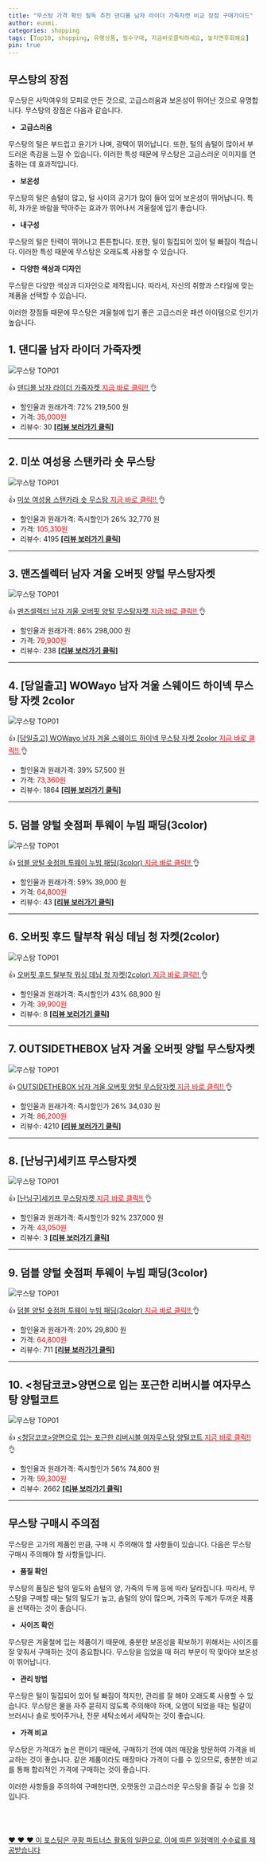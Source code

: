 ```yaml
---
title: "무스탕 가격 확인 필독 추천 댄디몰 남자 라이더 가죽자켓 비교 장점 구매가이드"
author: eunmi.
categories: shopping
tags: [Top10, shopping, 유행상품, 필수구매, 지금바로클릭하세요, 놓치면후회해요]
pin: true
---
```

## 무스탕의 장점

무스탕은 사막여우의 모피로 만든 것으로, 고급스러움과 보온성이 뛰어난 것으로 유명합니다. 무스탕의 장점은 다음과 같습니다.

* **고급스러움**

무스탕의 털은 부드럽고 윤기가 나며, 광택이 뛰어납니다. 또한, 털의 솜털이 많아서 부드러운 촉감을 느낄 수 있습니다. 이러한 특성 때문에 무스탕은 고급스러운 이미지를 연출하는 데 효과적입니다.

* **보온성**

무스탕의 털은 솜털이 많고, 털 사이의 공기가 많이 들어 있어 보온성이 뛰어납니다. 특히, 차가운 바람을 막아주는 효과가 뛰어나서 겨울철에 입기 좋습니다.

* **내구성**

무스탕의 털은 탄력이 뛰어나고 튼튼합니다. 또한, 털이 밀집되어 있어 털 빠짐이 적습니다. 이러한 특성 때문에 무스탕은 오래도록 사용할 수 있습니다.

* **다양한 색상과 디자인**

무스탕은 다양한 색상과 디자인으로 제작됩니다. 따라서, 자신의 취향과 스타일에 맞는 제품을 선택할 수 있습니다.

이러한 장점들 때문에 무스탕은 겨울철에 입기 좋은 고급스러운 패션 아이템으로 인기가 높습니다.

   

## 1. 댄디몰 남자 라이더 가죽자켓

![무스탕 TOP01](https://thumbnail10.coupangcdn.com/thumbnails/remote/230x230ex/image/vendor_inventory/e47c/4d2c52002ce7cda9b73f8f921b6a94c66729d9d8de66541511ef1994674e.jpg)


👍 [댄디몰 남자 라이더 가죽자켓 <font color=red> 지금 바로 클릭!! </font> ](https://link.coupang.com/re/AFFSDP?lptag=AF3617701&subid=GithubCoopas&pageKey=6761110395&traceid=V0-153&itemId=15845351308&vendorItemId=83065571989) 👌 


- 할인율과 원래가격: 72%  219,500   원
- 가격: <span style='color:red'>35,000원</span>
- 리뷰수: 30  [**[리뷰 보러가기 클릭]**](https://link.coupang.com/re/AFFSDP?lptag=AF3617701&subid=GithubCoopas&pageKey=6761110395&traceid=V0-153&itemId=15845351308&vendorItemId=83065571989)

---


   

## 2. 미쏘 여성용 스탠카라 숏 무스탕

![무스탕 TOP01](https://thumbnail8.coupangcdn.com/thumbnails/remote/230x230ex/image/retail/images/2023/08/16/17/6/4434d79d-366a-4603-8142-b2f4277f0b49.jpg)


👍 [미쏘 여성용 스탠카라 숏 무스탕 <font color=red> 지금 바로 클릭!! </font> ](https://link.coupang.com/re/AFFSDP?lptag=AF3617701&subid=GithubCoopas&pageKey=7534852103&traceid=V0-153&itemId=19793221169&vendorItemId=86895750725) 👌 


- 할인율과 원래가격: 즉시할인가 26%  32,770   원
- 가격: <span style='color:red'>105,310원</span>
- 리뷰수: 4195  [**[리뷰 보러가기 클릭]**](https://link.coupang.com/re/AFFSDP?lptag=AF3617701&subid=GithubCoopas&pageKey=7534852103&traceid=V0-153&itemId=19793221169&vendorItemId=86895750725)

---


   

## 3. 맨즈셀렉터 남자 겨울 오버핏 양털 무스탕자켓

![무스탕 TOP01](https://thumbnail8.coupangcdn.com/thumbnails/remote/230x230ex/image/vendor_inventory/a8c5/daee229b9779d861f6194ca4957931927f246abe18429096570936eb4c00.jpg)


👍 [맨즈셀렉터 남자 겨울 오버핏 양털 무스탕자켓 <font color=red> 지금 바로 클릭!! </font> ](https://link.coupang.com/re/AFFSDP?lptag=AF3617701&subid=GithubCoopas&pageKey=7532646001&traceid=V0-153&itemId=19782249968&vendorItemId=86885075203) 👌 


- 할인율과 원래가격: 86%  298,000   원
- 가격: <span style='color:red'>79,900원</span>
- 리뷰수: 238  [**[리뷰 보러가기 클릭]**](https://link.coupang.com/re/AFFSDP?lptag=AF3617701&subid=GithubCoopas&pageKey=7532646001&traceid=V0-153&itemId=19782249968&vendorItemId=86885075203)

---


   

## 4. [당일출고] WOWayo 남자 겨울 스웨이드 하이넥 무스탕 자켓 2color

![무스탕 TOP01](https://thumbnail8.coupangcdn.com/thumbnails/remote/230x230ex/image/vendor_inventory/9b31/62c96285f5c0c274b4a1a3422d1cc5ab19ced8ca1a7329ee6b04ea195f7d.png)


👍 [[당일출고] WOWayo 남자 겨울 스웨이드 하이넥 무스탕 자켓 2color <font color=red> 지금 바로 클릭!! </font> ](https://link.coupang.com/re/AFFSDP?lptag=AF3617701&subid=GithubCoopas&pageKey=340351515&traceid=V0-153&itemId=1083758351&vendorItemId=5588144493) 👌 


- 할인율과 원래가격: 39%  57,500   원
- 가격: <span style='color:red'>73,360원</span>
- 리뷰수: 1864  [**[리뷰 보러가기 클릭]**](https://link.coupang.com/re/AFFSDP?lptag=AF3617701&subid=GithubCoopas&pageKey=340351515&traceid=V0-153&itemId=1083758351&vendorItemId=5588144493)

---


   

## 5. 덤블 양털 숏점퍼 투웨이 누빔 패딩(3color)

![무스탕 TOP01](https://thumbnail8.coupangcdn.com/thumbnails/remote/230x230ex/image/vendor_inventory/081b/83b78bb8fbb17c9cdbf0b533710168d212af5d672d9b406f0abe927c88a2.jpg)


👍 [덤블 양털 숏점퍼 투웨이 누빔 패딩(3color) <font color=red> 지금 바로 클릭!! </font> ](https://link.coupang.com/re/AFFSDP?lptag=AF3617701&subid=GithubCoopas&pageKey=7637214482&traceid=V0-153&itemId=20282685636&vendorItemId=87490651626) 👌 


- 할인율과 원래가격: 59%  39,000   원
- 가격: <span style='color:red'>64,800원</span>
- 리뷰수: 43  [**[리뷰 보러가기 클릭]**](https://link.coupang.com/re/AFFSDP?lptag=AF3617701&subid=GithubCoopas&pageKey=7637214482&traceid=V0-153&itemId=20282685636&vendorItemId=87490651626)

---


   

## 6. 오버핏 후드 탈부착 워싱 데님 청 자켓(2color)

![무스탕 TOP01](https://thumbnail8.coupangcdn.com/thumbnails/remote/230x230ex/image/vendor_inventory/9f27/7a57516d0b1b9645a20083311669ca88f761a996fbdc561809a8c92a4dbf.jpg)


👍 [오버핏 후드 탈부착 워싱 데님 청 자켓(2color) <font color=red> 지금 바로 클릭!! </font> ](https://link.coupang.com/re/AFFSDP?lptag=AF3617701&subid=GithubCoopas&pageKey=4940683854&traceid=V0-153&itemId=19789675263&vendorItemId=86892320768) 👌 


- 할인율과 원래가격: 즉시할인가 43%  68,900   원
- 가격: <span style='color:red'>39,900원</span>
- 리뷰수: 8  [**[리뷰 보러가기 클릭]**](https://link.coupang.com/re/AFFSDP?lptag=AF3617701&subid=GithubCoopas&pageKey=4940683854&traceid=V0-153&itemId=19789675263&vendorItemId=86892320768)

---


   

## 7. OUTSIDETHEBOX 남자 겨울 오버핏 양털 무스탕자켓

![무스탕 TOP01](https://thumbnail9.coupangcdn.com/thumbnails/remote/230x230ex/image/vendor_inventory/ca0c/74665cef5b960806a7425fa8b62d47b9c3dc7e2bc5be0d370545f7948954.jpg)


👍 [OUTSIDETHEBOX 남자 겨울 오버핏 양털 무스탕자켓 <font color=red> 지금 바로 클릭!! </font> ](https://link.coupang.com/re/AFFSDP?lptag=AF3617701&subid=GithubCoopas&pageKey=7603857952&traceid=V0-153&itemId=20121707186&vendorItemId=87216122080) 👌 


- 할인율과 원래가격: 즉시할인가 26%  34,030   원
- 가격: <span style='color:red'>86,200원</span>
- 리뷰수: 4210  [**[리뷰 보러가기 클릭]**](https://link.coupang.com/re/AFFSDP?lptag=AF3617701&subid=GithubCoopas&pageKey=7603857952&traceid=V0-153&itemId=20121707186&vendorItemId=87216122080)

---


   

## 8. [난닝구]세키프 무스탕자켓

![무스탕 TOP01](https://thumbnail8.coupangcdn.com/thumbnails/remote/230x230ex/image/vendor_inventory/1f26/52d9463239c3ec4af1b52e1514638f648a409ed29fe8aee73079b854a8b3.jpg)


👍 [[난닝구]세키프 무스탕자켓 <font color=red> 지금 바로 클릭!! </font> ](https://link.coupang.com/re/AFFSDP?lptag=AF3617701&subid=GithubCoopas&pageKey=7660110959&traceid=V0-153&itemId=20405547980&vendorItemId=87476735359) 👌 


- 할인율과 원래가격: 즉시할인가 92%  237,000   원
- 가격: <span style='color:red'>43,050원</span>
- 리뷰수: 3  [**[리뷰 보러가기 클릭]**](https://link.coupang.com/re/AFFSDP?lptag=AF3617701&subid=GithubCoopas&pageKey=7660110959&traceid=V0-153&itemId=20405547980&vendorItemId=87476735359)

---


   

## 9. 덤블 양털 숏점퍼 투웨이 누빔 패딩(3color)

![무스탕 TOP01](https://thumbnail9.coupangcdn.com/thumbnails/remote/230x230ex/image/vendor_inventory/d6b2/64459176429c52e552948006202e87cbe975f9d4a0c8c3ebd56bb2ee3eef.jpg)


👍 [덤블 양털 숏점퍼 투웨이 누빔 패딩(3color) <font color=red> 지금 바로 클릭!! </font> ](https://link.coupang.com/re/AFFSDP?lptag=AF3617701&subid=GithubCoopas&pageKey=7637214482&traceid=V0-153&itemId=20282685639&vendorItemId=87369192094) 👌 


- 할인율과 원래가격: 20%  29,800   원
- 가격: <span style='color:red'>64,800원</span>
- 리뷰수: 711  [**[리뷰 보러가기 클릭]**](https://link.coupang.com/re/AFFSDP?lptag=AF3617701&subid=GithubCoopas&pageKey=7637214482&traceid=V0-153&itemId=20282685639&vendorItemId=87369192094)

---


   

## 10. <청담코코>양면으로 입는 포근한 리버시블 여자무스탕 양털코트

![무스탕 TOP01](https://thumbnail7.coupangcdn.com/thumbnails/remote/230x230ex/image/vendor_inventory/5555/c21b905ec42151398ef4c458959172dd7d5044548e215b07393985ebe144.jpg)


👍 [<청담코코>양면으로 입는 포근한 리버시블 여자무스탕 양털코트 <font color=red> 지금 바로 클릭!! </font> ](https://link.coupang.com/re/AFFSDP?lptag=AF3617701&subid=GithubCoopas&pageKey=7666284481&traceid=V0-153&itemId=20438047578&vendorItemId=87518869802) 👌 


- 할인율과 원래가격: 즉시할인가 56%  74,800   원
- 가격: <span style='color:red'>59,300원</span>
- 리뷰수: 2662  [**[리뷰 보러가기 클릭]**](https://link.coupang.com/re/AFFSDP?lptag=AF3617701&subid=GithubCoopas&pageKey=7666284481&traceid=V0-153&itemId=20438047578&vendorItemId=87518869802)

---
## 무스탕 구매시 주의점

무스탕은 고가의 제품인 만큼, 구매 시 주의해야 할 사항들이 있습니다. 다음은 무스탕 구매시 주의해야 할 사항들입니다.

* **품질 확인**

무스탕의 품질은 털의 밀도와 솜털의 양, 가죽의 두께 등에 따라 달라집니다. 따라서, 무스탕을 구매할 때는 털의 밀도가 높고, 솜털의 양이 많으며, 가죽의 두께가 두꺼운 제품을 선택하는 것이 좋습니다.

* **사이즈 확인**

무스탕은 겨울철에 입는 제품이기 때문에, 충분한 보온성을 확보하기 위해서는 사이즈를 잘 맞춰서 구매하는 것이 중요합니다. 무스탕을 입었을 때 허리 부분이 딱 맞아야 보온성이 뛰어납니다.

* **관리 방법**

무스탕은 털이 밀집되어 있어 털 빠짐이 적지만, 관리를 잘 해야 오래도록 사용할 수 있습니다. 무스탕은 물을 자주 묻히지 않도록 주의해야 하며, 오염이 되었을 때는 털갈이 브러시나 솔로 빗어주거나, 전문 세탁소에서 세탁하는 것이 좋습니다.

* **가격 비교**

무스탕은 가격대가 높은 편이기 때문에, 구매하기 전에 여러 매장을 방문하여 가격을 비교하는 것이 좋습니다. 같은 제품이라도 매장마다 가격이 다를 수 있으므로, 충분한 비교를 통해 합리적인 가격에 구매하는 것이 좋습니다.

이러한 사항들을 주의하여 구매한다면, 오랫동안 고급스러운 무스탕을 즐길 수 있을 것입니다.<br><br><br><br><br> [ ❤ ❤ ❤ 이 포스팅은 쿠팡 파트너스 활동의 일환으로, 이에 따른 일정액의 수수료를 제공받습니다](https://link.coupang.com/a/bcEFyh)